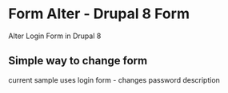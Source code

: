 # Form Alter - Drupal 8 Form
Alter Login Form in Drupal 8

## Simple way to change form
current sample uses login form - changes password description
